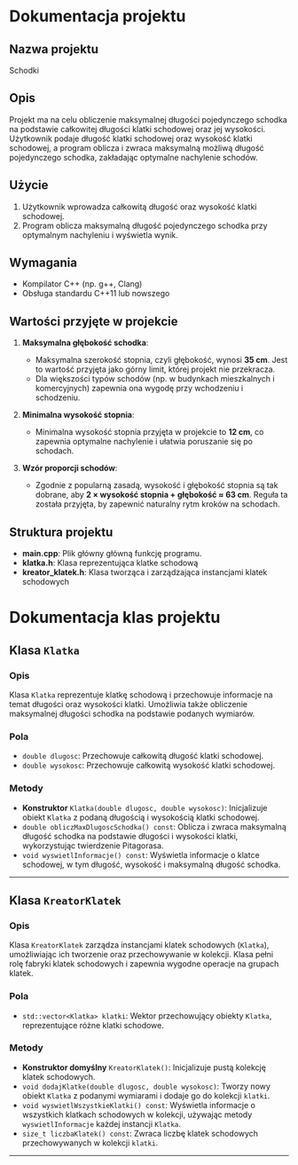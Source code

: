 # Dokumentacja projektu

## Nazwa projektu
Schodki

## Opis
Projekt ma na celu obliczenie maksymalnej długości pojedynczego schodka na podstawie całkowitej długości klatki schodowej oraz jej wysokości. Użytkownik podaje długość klatki schodowej oraz wysokość klatki schodowej, a program oblicza i zwraca maksymalną możliwą długość pojedynczego schodka, zakładając optymalne nachylenie schodów.

## Użycie
1. Użytkownik wprowadza całkowitą długość oraz wysokość klatki schodowej.
2. Program oblicza maksymalną długość pojedynczego schodka przy optymalnym nachyleniu i wyświetla wynik.

## Wymagania
- Kompilator C++ (np. g++, Clang)
- Obsługa standardu C++11 lub nowszego

## Wartości przyjęte w projekcie

1. **Maksymalna głębokość schodka**: 
   - Maksymalna szerokość stopnia, czyli głębokość, wynosi **35 cm**. Jest to wartość przyjęta jako górny limit, której projekt nie przekracza. 
   - Dla większości typów schodów (np. w budynkach mieszkalnych i komercyjnych) zapewnia ona wygodę przy wchodzeniu i schodzeniu.

2. **Minimalna wysokość stopnia**:
   - Minimalna wysokość stopnia przyjęta w projekcie to **12 cm**, co zapewnia optymalne nachylenie i ułatwia poruszanie się po schodach.

3. **Wzór proporcji schodów**:
   - Zgodnie z popularną zasadą, wysokość i głębokość stopnia są tak dobrane, aby **2 × wysokość stopnia + głębokość ≈ 63 cm**. Reguła ta została przyjęta, by zapewnić naturalny rytm kroków na schodach.

## Struktura projektu
- **main.cpp**: Plik główny główną funkcję programu.
- **klatka.h**: Klasa reprezentująca klatke schodową
- **kreator_klatek.h**: Klasa tworząca i zarządzająca instancjami klatek schodowych

# Dokumentacja klas projektu

## Klasa `Klatka`

### Opis
Klasa `Klatka` reprezentuje klatkę schodową i przechowuje informacje na temat długości oraz wysokości klatki. Umożliwia także obliczenie maksymalnej długości schodka na podstawie podanych wymiarów.

### Pola
- `double dlugosc`: Przechowuje całkowitą długość klatki schodowej.
- `double wysokosc`: Przechowuje całkowitą wysokość klatki schodowej.

### Metody
- **Konstruktor** `Klatka(double dlugosc, double wysokosc)`: Inicjalizuje obiekt `Klatka` z podaną długością i wysokością klatki schodowej.
- `double obliczMaxDlugoscSchodka() const`: Oblicza i zwraca maksymalną długość schodka na podstawie długości i wysokości klatki, wykorzystując twierdzenie Pitagorasa.
- `void wyswietlInformacje() const`: Wyświetla informacje o klatce schodowej, w tym długość, wysokość i maksymalną długość schodka.

---

## Klasa `KreatorKlatek`

### Opis
Klasa `KreatorKlatek` zarządza instancjami klatek schodowych (`Klatka`), umożliwiając ich tworzenie oraz przechowywanie w kolekcji. Klasa pełni rolę fabryki klatek schodowych i zapewnia wygodne operacje na grupach klatek.

### Pola
- `std::vector<Klatka> klatki`: Wektor przechowujący obiekty `Klatka`, reprezentujące różne klatki schodowe.

### Metody
- **Konstruktor domyślny** `KreatorKlatek()`: Inicjalizuje pustą kolekcję klatek schodowych.
- `void dodajKlatke(double dlugosc, double wysokosc)`: Tworzy nowy obiekt `Klatka` z podanymi wymiarami i dodaje go do kolekcji `klatki`.
- `void wyswietlWszystkieKlatki() const`: Wyświetla informacje o wszystkich klatkach schodowych w kolekcji, używając metody `wyswietlInformacje` każdej instancji `Klatka`.
- `size_t liczbaKlatek() const`: Zwraca liczbę klatek schodowych przechowywanych w kolekcji `klatki`.


---
